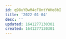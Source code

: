 ```yaml
---
id: q98uYBwM4cF8ntYWHe8bI
title: '2022-01-04'
desc: ''
updated: 1641277130301
created: 1641277130301
---
```


